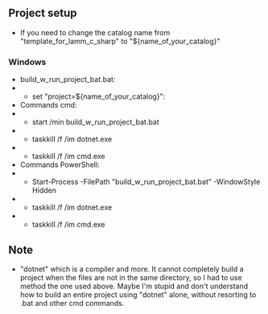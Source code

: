 ## Project setup

- If you need to change the catalog name from "template_for_lamm_c_sharp" to "${name_of_your_catalog}"

### Windows

- build_w_run_project_bat.bat:
- - set "project=${name_of_your_catalog}":
- Commands cmd:
- - start /min build_w_run_project_bat.bat
- - taskkill /f /im dotnet.exe
- - taskkill /f /im cmd.exe
- Commands PowerShell:
- - Start-Process -FilePath "build_w_run_project_bat.bat" -WindowStyle Hidden
- - taskkill /f /im dotnet.exe
- - taskkill /f /im cmd.exe

## Note

- "dotnet" which is a compiler and more. It cannot completely build a project when the files are not in the same directory, so I had to use method the one used above. Maybe I'm stupid and don't understand how to build an entire project using "dotnet" alone, without resorting to .bat and other cmd commands.